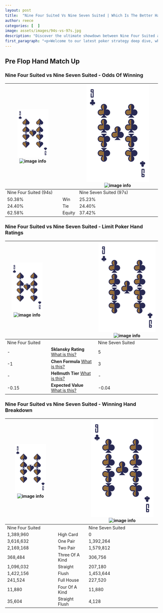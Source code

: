 ```yaml
---
layout: post
title:  "Nine Four Suited Vs Nine Seven Suited | Which Is The Better Hand In Poker? A Complete Guide"
author: reece
categories: [  ]
image: assets/images/94s-vs-97s.jpg
description: "Discover the ultimate showdown between Nine Four Suited and Nine Seven Suited in poker! Uncover the odds, strategies, and scenarios where one hand triumphs over the other. Get ready to up your poker game with this thrilling analysis."
first_paragraph: "<p>Welcome to our latest poker strategy deep dive, where we're pitting two distinct hands against each other in a high-stakes showdown: Nine Four Suited vs Nine Seven Suited.</p><p>In the dynamic world of poker, every decision counts, and knowing which hand holds the upper hand is key to your success at the table.</p><p>In this article, we'll dissect these two hands, explore the scenarios where one dominates the other, and equip you with the knowledge to make strategic choices that can tip the odds in your favor.</p><p>Get ready to unravel the intriguing dynamics of these poker hands and elevate your game to new heights.</p>"
---
```




[comment]: # (sp0)

## Pre Flop Hand Match Up

<div class="table hand-ratings" markdown="1"> 



### Nine Four Suited vs Nine Seven Suited - Odds Of Winning


    
| ![image info](assets/images/hand1/9.png) ![image info](assets/images/hand1/4s.png) |  | ![image info](assets/images/hand2/9.png) ![image info](assets/images/hand2/7s.png) |
| -------- | -------- | -------- |
| Nine Four Suited (94s) |  | Nine Seven Suited (97s) |
| 50.38% | Win | 25.23% |
| 24.40% | Tie | 24.40% |
| 62.58% | Equity | 37.42% |




[comment]: # (sp1)



### Nine Four Suited vs Nine Seven Suited - Limit Poker Hand Ratings


    
| ![image info](assets/images/hand1/9.png) ![image info](assets/images/hand1/4s.png) |  | ![image info](assets/images/hand2/9.png) ![image info](assets/images/hand2/7s.png) |
| -------- | -------- | -------- |
| Nine Four Suited |  | Nine Seven Suited |
| - | **Sklansky Rating** [What is this?](/sklansky-rating-explained) | 5 |
| -1 | **Chen Formula** [What is this?](/chen-formula-explained) | 3 |
| - | **Hellmuth Tier** [What is this?](/Hellmuth-tier-explained) | - |
| -0.15 | **Expected Value** [What is this?](/expected-value-explained) | -0.04 |




[comment]: # (sp2)



### Nine Four Suited vs Nine Seven Suited - Winning Hand Breakdown


    
| ![image info](assets/images/hand1/9.png) ![image info](assets/images/hand1/4s.png) |  | ![image info](assets/images/hand2/9.png) ![image info](assets/images/hand2/7s.png) |
| -------- | -------- | -------- |
| Nine Four Suited |  | Nine Seven Suited |
| 1,389,960 | High Card | 0 |
| 3,616,632 | One Pair | 1,392,264 |
| 2,169,168 | Two Pair | 1,579,812 |
| 368,484 | Three Of A Kind | 306,756 |
| 1,096,032 | Straight | 207,180 |
| 1,422,156 | Flush | 1,453,644 |
| 241,524 | Full House | 227,520 |
| 11,880 | Four Of A Kind | 11,880 |
| 35,604 | Straight Flush | 4,128 |




[comment]: # (sp3)



</div>

[comment]: # (sp4)



[comment]: # (sp5)

